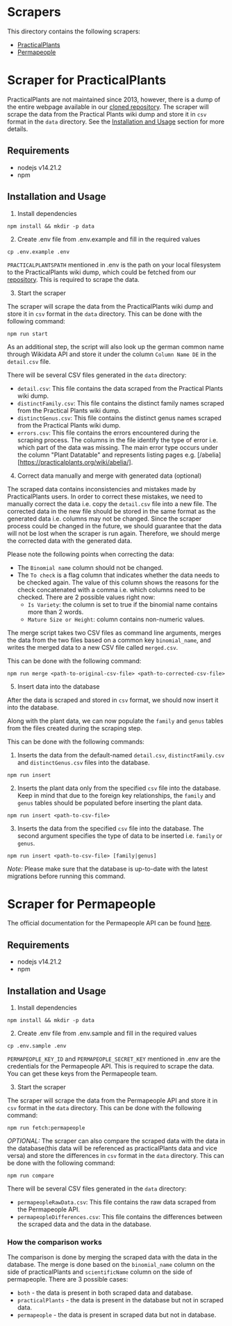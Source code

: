 # Scrapers

This directory contains the following scrapers:

- [PracticalPlants](#scraper-for-practical-plants)
- [Permapeople](#scraper-for-permapeople)

# Scraper for PracticalPlants

PracticalPlants are not maintained since 2013, however, there is a dump of the entire webpage available in our [cloned repository](https://github.com/ElektraInitiative/practicalplants).
The scraper will scrape the data from the Practical Plants wiki dump and store it in `csv` format in the `data` directory.
See the [Installation and Usage](#installation-and-usage) section for more details.

## Requirements

- nodejs v14.21.2
- npm

## Installation and Usage

1. Install dependencies

```shell
npm install && mkdir -p data
```

2. Create .env file from .env.example and fill in the required values

```shell
cp .env.example .env
```

`PRACTICALPLANTSPATH` mentioned in .env is the path on your local filesystem to the PracticalPlants wiki dump, which could be fetched from our [repository](https://github.com/ElektraInitiative/practicalplants). This is required to scrape the data.

3. Start the scraper

The scraper will scrape the data from the PracticalPlants wiki dump and store it in `csv` format in the `data` directory. This can be done with the following command:

```shell
npm run start
```

As an additional step, the script will also look up the german common name through Wikidata API and store it under the column `Column Name DE` in the `detail.csv` file.

There will be several CSV files generated in the `data` directory:

- `detail.csv`: This file contains the data scraped from the Practical Plants wiki dump.
- `distinctFamily.csv`: This file contains the distinct family names scraped from the Practical Plants wiki dump.
- `distinctGenus.csv`: This file contains the distinct genus names scraped from the Practical Plants wiki dump.
- `errors.csv`: This file contains the errors encountered during the scraping process. The columns in the file identify the type of error i.e. which part of the data was missing. The main error type occurs under the column "Plant Datatable" and represents listing pages e.g. [/abelia][https://practicalplants.org/wiki/abelia/].

4. Correct data manually and merge with generated data (optional)

The scraped data contains inconsistencies and mistakes made by PracticalPlants users. In order to correct these mistakes, we need to manually correct the data i.e. copy the `detail.csv` file into a new file. The corrected data in the new file should be stored in the same format as the generated data i.e. columns may not be changed. Since the scraper process could be changed in the future, we should guarantee that the data will not be lost when the scraper is run again. Therefore, we should merge the corrected data with the generated data.

Please note the following points when correcting the data:

- The `Binomial name` column should not be changed.
- The `To check` is a flag column that indicates whether the data needs to be checked again. The value of this column shows the reasons for the check concatenated with a comma i.e. which columns need to be checked. There are 2 possible values right now:
  - `Is Variety`: the column is set to true if the binomial name contains more than 2 words.
  - `Mature Size or Height`: column contains non-numeric values.

The merge script takes two CSV files as command line arguments, merges the data from the two files based on a common key `binomial_name`, and writes the merged data to a new CSV file called `merged.csv`.

This can be done with the following command:

```shell
npm run merge <path-to-original-csv-file> <path-to-corrected-csv-file>
```

5. Insert data into the database

After the data is scraped and stored in `csv` format, we should now insert it into the database.

Along with the plant data, we can now populate the `family` and `genus` tables from the files created during the scraping step.

This can be done with the following commands:

1. Inserts the data from the default-named `detail.csv`, `distinctFamily.csv` and `distinctGenus.csv` files into the
   database.

```shell
npm run insert
```

2. Inserts the plant data only from the specified `csv` file into the database. Keep in mind that due to the foreign key relationships, the `family` and `genus` tables should be populated before inserting the plant data.

```shell
npm run insert <path-to-csv-file>
```

3. Inserts the data from the specified `csv` file into the database. The second argument specifies the type of data to be inserted i.e. `family` or `genus`.

```shell
npm run insert <path-to-csv-file> [family|genus]
```

_Note:_ Please make sure that the database is up-to-date with the latest migrations before running this command.

# Scraper for Permapeople

The official documentation for the Permapeople API can be found [here](https://permapeople.org/knowledgebase/api-docs.html).

## Requirements

- nodejs v14.21.2
- npm

## Installation and Usage

1. Install dependencies

```shell
npm install && mkdir -p data
```

2. Create .env file from .env.sample and fill in the required values

```shell
cp .env.sample .env
```

`PERMAPEOPLE_KEY_ID` and `PERMAPEOPLE_SECRET_KEY` mentioned in .env are the credentials for the Permapeople API.
This is required to scrape the data.
You can get these keys from the Permapeople team.

3. Start the scraper

The scraper will scrape the data from the Permapeople API and store it in `csv` format in the `data` directory. This can be done with the following command:

```shell
npm run fetch:permapeople
```

_OPTIONAL:_
The scraper can also compare the scraped data with the data in the database(this data will be referenced as practicalPlants data and vice versa) and store the differences in `csv` format in the `data` directory.
This can be done with the following command:

```shell
npm run compare
```

There will be several CSV files generated in the `data` directory:

- `permapeopleRawData.csv`: This file contains the raw data scraped from the Permapeople API.
- `permapeopleDifferences.csv`: This file contains the differences between the scraped data and the data in the database.

### How the comparison works

The comparison is done by merging the scraped data with the data in the database.
The merge is done based on the `binomial_name` column on the side of practicalPlants and `scientificName` column on the side of permapeople.
There are 3 possible cases:

- `both` - the data is present in both scraped data and database.
- `practicalPlants` - the data is present in the database but not in scraped data.
- `permapeople` - the data is present in scraped data but not in database.
